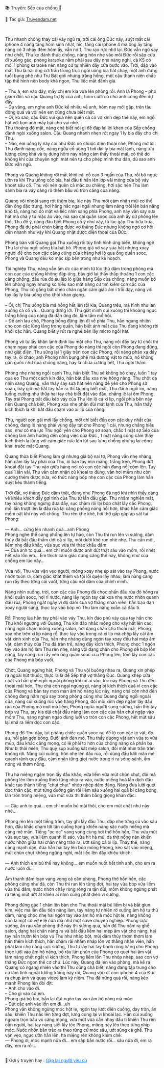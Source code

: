 
📚 Truyện: Sếp của chồng 🔞 
<br>
<p>📖 Tác giả: <a href="https://truyendam.net" target="_blank" title="Truyện sex người lớn, truyện 18+ tại Truyendam.net">Truyendam.net</a></p>
<br></br>
Thu nhanh chóng thay cái váy ngủ ra, trời cái ông Đức này, suýt mất cái iphone 4 nàng tặng hôm sinh nhật, híc, tăng cái iphone 4 mà ông ấy tặng nàng có 3 nháy đêm hôm ấy, vẫn nợ 1, Thu rạo rực nhớ lại. Đức vẫn ngủ say như chết, Thu ko đánh thức chồng, nàng hôn nhẹ vào môi Đức rồi sập cửa đi xuống gác, phòng karaoke nằm phái sau dãy nhà nàng nghỉ, cả KS có mỗi 1 phòng karaoke nên nàng cứ tự nhiên đẩy cửa bước vào. Trời, đập vào mắt Thu là hai ông cởi trần trùng trục ngồi uông bia hát chay, một anh đưng tuổi bụng phệ như Trư Bát giới nhưng trắng hồng, một cậu thanh niên chắc tập thể hình nên body khá ngon, Thu liếc mắt đánh giá.
<br></br>
– Thu à, em vào đây, mấy chị em kia vừa lên phòng rồi. Anh là Phong – phó giám đốc và cậu Quang trợ lý của anh, hôm cưới cô chú anh cũng đến dự đấy.
<br>
– Dạ vâng, em nghe anh Đức kể nhiều về anh, hôm nay mới gặp, trên tàu đông quá và vội nên em cũng chưa biết mặt.
<br>
– Ôi, ko sao, cậu Đức vui quá nên quên cả cô vợ xinh đẹp thế này, em ngồi hát với bọn anh mấy bài cho vui nhé.
<br>
Thu thoáng đỏ mặt, nàng chả biết nói gì để đáp lại lời khen của Sếp chồng đành ngòi xuống salon. Cậu Quang nhanh nhẹn rót ngay 1 ly bia đầy cho chị Thu.
<br>
– Nào, em uống ly này coi như Đức nó chuộc điện thoại nhé, Phong mở lời. Thu đành nâng cốc, nàng ngửa cổ uống 1 hơi dài ly bia mát lạnh, nàng tửu lượng cũng khá và tụ dưng hôm nay nàng cảm thấy thoải mái, có thể do không khí của chuyến nghỉ mát nên tự cho phép mình thư dãn, dù sao anh Đức vẫn ngủ.
<br></br>
Phong và Quang không rời mắt khỏi cái cổ cao 3 ngấn của Thu, rồi bộ ngực ưỡn ra khi Thu uống cốc bia, hai đầu ti hằn lên lớp vải mỏng của bộ váy khoét sâu cổ. Thu vội nên quên cả mặc xu chiêng, hơi sặc nên Thu làm sánh bia ra váy càng rõ thêm bầu vú tròn căng của nàng. 
<br></br>
Quang vội nhoài sang rót thêm bia, lúc này Thu mới cảm nhận mùi cơ thể đàn ông đặc trưng, hơi hăng hắc ngai ngái nhưng làm nàng trỗi lên bản năng khó tả, nàng hơi đỏ mặt và liếc nhìn sang phía Phong, anh này vẫn say sưa hát mà chả ý tứ mặc áo vào, mà sao cái quần sooc của anh ấy cứ phồng lên thế, Thu để ý, nàng đâu biết Phong cố ý như vậy, từ lúc gặp Thu bữa trưa, Phong đã dự phải chén bằng được vợ thằng Đức nhưng không ngờ cơ hội đến nhanh như vậy khi Quang nhặt được điện thoại của Đức. 
<br></br>
Phong bàn với Quang gọi Thu xuống rồi tùy tình hình ứng biến, không ngờ Thu lại chịu ngồi uống bia hát hò. Phong giả vờ say sưa hát nhưng xoay người để cho con cặc căng cứng của chàng hơi lộ qua ống quần sooc, Phong và Quang đều ko mặc sịp bên trong như kế hoạch. 
<br></br>
Tội nghiệp Thu, nàng vẫn ấm ức cửa mình từ lúc thủ dâm trong phòng mà con cạc của chồng không đáp ứng, bây giờ lại thấy thấp thoáng 1 con cặc căng phồng, đầu rùa đỏ au lấp ló giữa háng Sếp của chồng, nàng muốn bỏ lên phòng ngay nhưng ko hiểu sao mắt nàng cứ tìm kiếm con cặc của Phong, Thu cố gắng bắt chéo chân ngăn cảm giác âm ỉ trỗi dạy, nàng với tay lấy ly bia uống cho khỏi khan giọng.
<br></br>
– Ôi, chị Thu uống bia má hồng hết lên rồi kìa, Quang trêu, mà hình như lan xuống cả cổ và… Quang dừng lời. Thu giật mình cúi xuống thì khoảng ngực trắng hồng của nàng đã dần ửng đỏ, lấm tấm mồ hôi.
<br>
– Để anh lau chô, Phong bỗng đứng lên đi về phía Thu, hắn ngang nhiên cho con cặc lủng lẳng trong quần, hắn biết ánh mắt của Thu đang không rời khỏi cặc hắn. Quang biết ý rút ra nghế bên lấy micro ngồi hát.
<br></br>
Phong vô tư lấy khăn lạnh định lau mặt cho Thu, nàng vội đẩy tay từ chối thì chạm ngay phải con cặc của Phong do nàng thì ngồi còn Phong đang đứng, như giật điện, Thu sững lại 1 giây trên con cặc Phong, rồi nàng phản xạ đẩy tay ra, ôi chao, anh Phong nhìn bụng phệ mà dương vật to múp, nó không gân guốc như của chồng nàng, hay là chưa cương hết, Thu nghĩ thầm.
<br></br>
Phong nhẹ nhàng ngồi cạnh Thu, hắn biết Thu sẽ không bỏ chạy, luồn 1 tay qua eo Thu một cách kín đáo, hắn bắt đầu xoa nhẹ hông nàng. Thu chột dạ nhìn sang Quang, vẫn thấy say sưa hát nên nàng để yên cho Phong sờ soạn, bây giờ mà hất tay hắn ra thì Quang biết mất, Thu đành ngồi im, nàng luống cuống như thừa hai tay chả biết đặt vào đâu, chẳng lẽ lại ôm Phong. Tay trái Phong bắt đầu kéo váy của Thu lên lộ cả xi líp, ngồi phía bên này nên Quang chả biết, Phong xoa nhẹ phần đùi mát lạnh của Thu, hắn thấy kích thích lạ khi bắt đầu chạm vào xi líp của nàng.
<br></br>
Thu, người con gái mới lấy chồng, mới chỉ biết đến con cặc duy nhất của chồng, đang lẽ nàng phải vùng dậy tát cho Phong 1 cái, nhung chẳng hiểu sao, như có ma lực Thu ngồi yên cho Phong sơ soạn, chắc 1 mặt sợ Sếp của chồng làm ảnh hương đến công việc của Đức , 1 mặt nàng cũng cảm thấy kích thích lạ lùng với cảm giác nửa lén lút sau lưng chồng nhưng lại công khai trước mặt Quang.
<br></br>
Quang thừa biết Phong làm gì nhưng giả bộ nai tơ, Phong vẫn nhẹ nhàng, hắn cầm lấy tay phải của Thu, ôi bàn tay mịn màng, trắng trẻo, Phong dứt khoát đặt tay Thu vào giữa háng nơi có con cặc hắn đang nổi cộm lên. Tuy qua 1 lần vải, Thu vẫn cảm nhận củ khoai to đùng, vẫn hơi mềm như còn cương thêm được nữa, vô thức nàng bóp nhẹ con cặc của Phong làm hắn suýt kêu thành tiếng.
<br></br>
Trời đất, vợ thằng Đức dâm thật, đúng như Phong đã ngờ khi nhìn thấy dáng vẻ khiêu khích đầy gợi tình của Thu từ lần đầu gặp. Thu nhắm nghiền mắt, tay nàng không ngừng đưa đẩy, sục chậm rồi lại bóp chặt lấy cặc Phong, mỗi lần trượt lên là đầu rùa lại căng phồng nóng hổi hơn, khác hẳn cảm giác mềm oặt khi nãy với chồng. Thu rên khe khẽ, hơi thở gấp gáp áp sát tai Phong:
<br></br>
— Anh… cứng lên nhanh quá…anh Phong
<br>
Phong nghe thế càng phồng lên tự hào, còn Thu thì run lên vì sướng, dâm thủy đã bắt đầu thấm ướt cả xi líp, môi dưới khẽ run nhè nhẹ. Thu cắn môi, liếm nhẹ đầu khấc, vừa sục vừa thì thào khẩu dâm:
<br>
— Của anh to quá… em chỉ muốn được anh đút thật sâu vào mồm, rồi nhét hết vào lồn em… Em thích cảm giác cứng căng thế này, không như của chồng em lúc nãy…
<br></br>
Vừa nói, Thu vừa vặn vẹo người, mông xoay nhẹ ép sát vào tay Phong, nước nhờn tuôn ra, cảm giác khát thèm và tội lỗi quện lấy nhau, làm nàng càng run rẩy theo từng cái vuốt, từng câu nói dâm của chính mình.
<br></br>
Nàng nhìn xuống, trời, con cặc của Phong đã chọc phần đầu rùa đỏ hồng ra khỏi quần sooc, hơi rỉ nước, nàng lấy ngón tay cái xoa nhẹ nước nhờn quanh đầu rùa, Phong ngất ngây vì độ dâm của vợ thằng nhân viên, hắn bạo dạn xoay người sang, thọc tay vào bóp vú Thu làm nàng xoắn cả đầu ti. 
<br></br>
Rồi Phong lùa hẳn tay phải vào váy Thu, kín đáo phủ váy qua tay hắn cho Thu khỏi ngượng với Quang, Thu kín đáo nhấc mông cho váy hất lên cao, nàng ngồi chạm mông xuống salon, hơi dạng chân cho thoải mái, Phong xoa nhẹ trên xi líp nàng rồi thọc tay vào trong cả xi líp mà chộp lấy cái âm vật xinh xinh của Thu, hắn nhẹ nhàng dùng ngón tay xoay đều hai mép âm vật, dâm thủy của Thu đã tràn trề, nàng đầy kích thích, Phong chọc 1 ngón tay vào âm hộ làm Thu rên nhẹ, nàng vội dạng chân cho Phong dễ bóp lồn nàng, tay nàng run rẩy vén ống quần sooc của Phong lên, tóm lấy con cặc của Phong mà bóp vuốt.
<br></br>
Chợt, Quang ngừng hát, Phong và Thu vội buông nhau ra, Quang xin phép ra ngoài hút thuốc, thực ra là để Sếp thịt vợ thằng Đức. Quang khép cửa chặt và bắc ghế ngồi ngoài phòng khi có ai vào, lúc này Phong và Thu đều thoải mái hơn, Thu chả còn ngại ngùng gì, nàng bị kích thích quá vì con cặc của Phong và bàn tay mơn man âm hộ nàng lúc nãy, nàng chả còn nhớ đến chông đang nằm ngủ say trong phòng cũng như Quang đang ngồi ngoài cửa, nàng cúi xuống rúc vào hàng Phong, đôi môi xinh đẹp ngậm lấy đầu rùa của Phong mà mút mà liếm, Phong ngửa người sung sướng, hắn thò tay bóp vú Thu, tay kia dúi chặt đầu nàng làm con cặc của hắn chui ngập vào mồm Thu, nàng nghẹn ngào dùng lưỡi vo tròn con cặc Phong, hết mút sâu lại nhả ra liếm dọc con cặc. 
<br></br>
Phong đỡ Thu dậy, tụt phăng chiếc quần sooc ra, để lộ con cặc to vật, đỏ au, nổi gân gợn bóng. Dưới ánh đèn mờ, Thu thấy dương vật anh vừa to vừa múp, đầu khấc căng mọng, có lẽ phải to hơn của chồng nàng cả phần ba. Như bị thôi miên, Thu quỳ sụp xuống sát mép salon, đôi mắt nhìn trân trân không rời. Nàng cúi xuống, hôn nhẹ lên đầu rùa, rồi dùng đầu lưỡi mân mê quanh rãnh quy đầu, cảm nhận từng giọt nước trong rỉ ra sóng sánh, ấm nóng và thơm nồng.
<br></br>
Thu há miệng ngậm trọn lấy đầu khấc, vừa liếm vừa mút chùn chụt, đôi má phồng lên lõm xuống theo từng nhịp ra vào, nước miếng hoà lẫn dịch đầu khấc tạo thành tiếng "chụt chụt" nhóp nhép dâm đãng. Nàng đưa lưỡi quét dọc thân cặc, mút từng đường gân rồi liếm sâu xuống hai quả bi căng bóng, lăn tròn trong miệng, vừa mút vừa thì thầm bằng giọng khàn đặc:
<br></br>
— Cặc anh to quá… em chỉ muốn bú mãi thôi, cho em mút chặt như này nhé…
<br></br>
Phong rên lên một tiếng trầm, tay ghì lấy đầu Thu, dập nhẹ từng cú vào sâu hơn, đầu khấc chạm tới tận cuống họng khiến nàng sặc nước miếng mà càng mê mẩn. Tiếng "ọc ọc" vang vọng cùng hơi thở hổn hển, Thu vừa mút vừa sục tay, vừa liếm quanh lỗ sáo, vừa hít hà mùi da thịt nồng nàn khiến nước nhờn giữa hai chân nàng trào ra, ướt sũng cả xi líp. Thấy thế, nàng càng mạnh dạn, đưa hẳn hai tay lên bóp mông Phong, kéo sát vào miệng, mút chùn chụt không ngừng nghỉ, mắt liếc lên đầy khiêu khích:
<br></br>
— Anh thích em bú thế này không… em muốn nuốt hết tinh anh, cho em ra nước luôn đi…
<br></br>
Âm thanh dâm loạn vang vọng cả căn phòng, Phong thở hổn hển, cặc phồng cứng như đá, còn Thu thì run lên từng đợt, hai tay vừa bóp vừa liếm vừa thủ dâm, nước nhờn chảy ròng ròng ra tận đùi, mồm không ngừng phát ra tiếng mút ướt át khiến ai nhìn cũng phát điên vì sướng.
<br></br>
Phong đứng gác 1 chân lên bàn cho Thu thoải mái bú liếm bi và bắt giun kim, việc mà lần đầu tiên nàng làm, tay nàng tự nhiên rờ xuống âm hộ tự thủ dâm, nàng chọc nhẹ hai ngón tay vào âm hộ mà móc hột le, nàng không còn là một cô vợ e lệ nữa mà như một cave chuyên nghiệp. Phong cực sướng, ăn rau văn phòng thế này thì sướng quá, hắn đỡ Thu nằm ra ghế salon, dạng hai chân nàng ra và bắt đầu liếm hai mép âm vật cho nàng, hai tay hắn trườn lên bóp vú Thu như nhào bột, mùi dâm thủy thơm thơm làm hắn thêm kích thích, hắn chậm rãi nhấm nháp lồn vợ thằng nhân viên, hắn phải làm cho nàng cực sướng, Thu tự lấy hai tay banh rộng háng cho Phong thọc lưỡi vào âm hộ nàng, bộ râu lún phún của Phong cọ quẹt hai âm vật làm nàng chết ngất vì kích thích, Phong liếm lồn Thu nhóp nhép, sao con vợ thằng Đức ngon thế cơ chứ. Lúc này, Quang đã lén vào phòng, mà kể ra Quang có ngang nhiên vào thi Thu cũng chả biết, nàng đang tập trung cho cú làm tình ngoài tưởng tượng này rồi, Quang vội rút con iphone 4 của Đức ra chụp ảnh và quay video làm kỷ niệm. Thu đã nứng quá rồi, nàng kéo mạnh Phong lên đòi địt:
<br>
– Anh cho vào đi.
<br>
– Cho gì vào cơ em.
<br>
Phong giả bộ hỏi, hắn lại đút ngón tay vào âm hộ nàng mà móc.
<br>
– Đút cặc anh vào lồn em đi...uh
<br>
Phong vẫn không ngừng móc hột le, ngón tay lướt điên cuồng, day tròn, ấn sâu, khiến Thu nấc lên từng đợt, lưng cong lại vì khoái lạc. Hắn cúi xuống ngoạm trọn bầu vú căng mọng, vừa mút vừa cắn nhay đầu ti khiến Thu rên oằn người, hai tay nàng siết lấy tóc Phong, mông nảy lên theo từng nhịp móc. Nước nhờn bắn trào ra theo từng cú móc sâu, ướt sũng cả ghế. Thu vặn vẹo, ngực ưỡn hẳn lên, há miệng rên không kiềm chế:
<br>
— Phong ơi, móc mạnh nữa đi… em sắp bắn nước rồi… sâu nữa đi, em ra đây, em ra rồi…
<br></br>
<p>
  📢 Gợi ý truyện hay : 
  <a href="https://truyendam.net/truyen/gap-lai-nguoi-yeu-cu" 
     target="_blank" 
     title="Truyện sex người lớn, truyện 18+ tại Truyendam.net"
     style="text-decoration: underline; color: #0070f3;"
  >
    Gặp lại người yêu cũ
  </a>
</p>
<!-- Truyện sex tự sướng, chồng đọc nhật ký vợ, sex với quá khứ, thủ dâm, vợ từng bị chén, sex phòng trọ, truyện sex flagship, Truyendam.net -->
